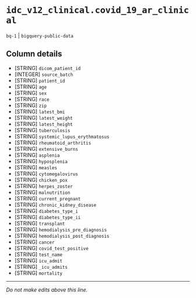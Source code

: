 # `idc_v12_clinical.covid_19_ar_clinical`
`bq-1` | `bigquery-public-data`

## Column details
* [STRING]    `dicom_patient_id`
* [INTEGER]   `source_batch`
* [STRING]    `patient_id`
* [STRING]    `age`
* [STRING]    `sex`
* [STRING]    `race`
* [STRING]    `zip`
* [STRING]    `latest_bmi`
* [STRING]    `latest_weight`
* [STRING]    `latest_height`
* [STRING]    `tuberculosis`
* [STRING]    `systemic_lupus_erythmatosus`
* [STRING]    `rheumatoid_arthritis`
* [STRING]    `extensive_burns`
* [STRING]    `asplenia`
* [STRING]    `hyposplenia`
* [STRING]    `measles`
* [STRING]    `cytomegalovirus`
* [STRING]    `chicken_pox`
* [STRING]    `herpes_zoster`
* [STRING]    `malnutrition`
* [STRING]    `current_pregnant`
* [STRING]    `chronic_kidney_disease`
* [STRING]    `diabetes_type_i`
* [STRING]    `diabetes_type_ii`
* [STRING]    `transplant`
* [STRING]    `hemodialysis_pre_diagnosis`
* [STRING]    `hemodialysis_post_diagnosis`
* [STRING]    `cancer`
* [STRING]    `covid_test_positive`
* [STRING]    `test_name`
* [STRING]    `icu_admit`
* [STRING]    `_icu_admits`
* [STRING]    `mortality`

-------------------------------------------------------------------------------
*Do not make edits above this line.*
